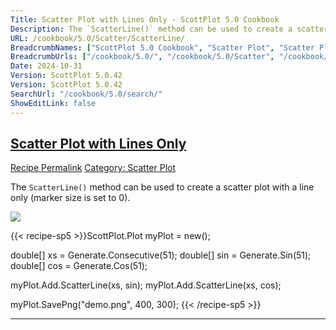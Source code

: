 ```yaml
---
Title: Scatter Plot with Lines Only - ScottPlot 5.0 Cookbook
Description: The `ScatterLine()` method can be used to create a scatter plot with a line only (marker size is set to 0).
URL: /cookbook/5.0/Scatter/ScatterLine/
BreadcrumbNames: ["ScottPlot 5.0 Cookbook", "Scatter Plot", "Scatter Plot with Lines Only"]
BreadcrumbUrls: ["/cookbook/5.0/", "/cookbook/5.0/Scatter", "/cookbook/5.0/Scatter/ScatterLine"]
Date: 2024-10-31
Version: ScottPlot 5.0.42
Version: ScottPlot 5.0.42
SearchUrl: "/cookbook/5.0/search/"
ShowEditLink: false
---
```



<h2 style='border-bottom: 0;'><a href='/cookbook/5.0/Scatter/ScatterLine'>Scatter Plot with Lines Only</a></h2>

<div class="d-flex mb-2">
<a class="btn btn-sm btn-primary me-1" href="/cookbook/5.0/Scatter/ScatterLine">Recipe Permalink</a>
<a class="btn btn-sm btn-success me-1" href="/cookbook/5.0/Scatter">Category: Scatter Plot</a>
</div>

The `ScatterLine()` method can be used to create a scatter plot with a line only (marker size is set to 0).

[![](/cookbook/5.0/images/ScatterLine.png?241031194635)](/cookbook/5.0/images/ScatterLine.png?241031194635)

{{< recipe-sp5 >}}ScottPlot.Plot myPlot = new();

double[] xs = Generate.Consecutive(51);
double[] sin = Generate.Sin(51);
double[] cos = Generate.Cos(51);

myPlot.Add.ScatterLine(xs, sin);
myPlot.Add.ScatterLine(xs, cos);

myPlot.SavePng("demo.png", 400, 300);
{{< /recipe-sp5 >}}

<hr class='my-5 invisible'>


